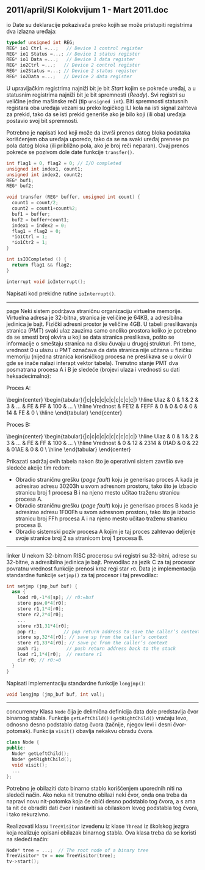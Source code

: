 2011/april/SI Kolokvijum 1 - Mart 2011.doc
--------------------------------------------------------------------------------
io
Date su deklaracije pokazivača preko kojih se može pristupiti registrima dva izlazna uređaja:
```cpp
typedef unsigned int REG;
REG* io1 Ctrl =...;   // Device 1 control register
REG* io1 Status =...; // Device 1 status register
REG* io1 Data =...;   // Device 1 data register
REG* io2Ctrl =...;   // Device 2 control register
REG* io2Status =...; // Device 2 status register
REG* io2Data =...;   // Device 2 data register
```
U upravljačkim registrima najniži bit je bit *Start* kojim se pokreće uređaj, a u statusnim
registrima najniži bit je bit spremnosti (*Ready*). Svi registri su veličine jedne mašinske reči
(tip `unsigned int`). Biti spremnosti statusnih registara oba uređaja vezani su preko logičkog
ILI kola na isti signal zahteva za prekid, tako da se isti prekid generiše ako je bilo koji (ili
oba) uređaja postavio svoj bit spremnosti.

Potrebno je napisati kod koji može da izvrši prenos datog bloka podataka korišćenjem oba
uređaja uporedo, tako da se na svaki uređaj prenese po pola datog bloka (ili približno pola,
ako je broj reči neparan). Ovaj prenos pokreće se pozivom dole date funkcije `transfer()`.
```cpp
int flag1 = 0, flag2 = 0; // I/O completed
unsigned int index1, count1;
unsigned int index2, count2;
REG* buf1;
REG* buf2;

void transfer (REG* buffer, unsigned int count) {
  count1 = count/2;
  count2 = count1+count%2;
  buf1 = buffer;
  buf2 = buffer+count1;
  index1 = index2 = 0;
  flag1 = flag2 = 0;
  *io1Ctrl = 1;
  *io1Ctr2 = 1;
}

int isIOCompleted () {
  return flag1 && flag2;
}

interrupt void ioInterrupt();
```
Napisati kod prekidne rutine `ioInterrupt()`.

--------------------------------------------------------------------------------
page
Neki sistem podržava straničnu organizaciju virtuelne memorije. Virtuelna adresa je 32-bitna,
stranica je veličine je 64KB, a adresibilna jedinica je bajt. Fizički adresni prostor je veličine
4GB. U tabeli preslikavanja stranica (PMT) svaki ulaz zauzima samo onoliko prostora koliko
je potrebno da se smesti broj okvira u koji se data stranica preslikava, pošto se informacije o
smeštaju stranica na disku čuvaju u drugoj strukturi. Pri tome, vrednost 0 u ulazu u PMT
označava da data stranica nije učitana u fizičku memoriju (nijedna stranica korisničkog
procesa ne preslikava se u okvir 0 gde se inače nalazi interapt vektor tabela). Trenutno stanje
PMT dva posmatrana procesa A i B je sledeće (brojevi ulaza i vrednosti su dati
heksadecimalno):

Proces A:

\begin{center}
\begin{tabular}{|c|c|c|c|c|c|c|c|c|c|}
\hline
Ulaz & 0 & 1 & 2 & 3 & ... & FE & FF & 100 & ... \\
\hline
Vrednost & FE12 & FEFF & 0 & 0 & 0 & 0 & 14 & FE & 0 \\
\hline
\end{tabular}
\end{center}

Proces B:

\begin{center}
\begin{tabular}{|c|c|c|c|c|c|c|c|c|c|}
\hline
Ulaz & 0 & 1 & 2 & 3 & ... & FE & FF & 100 & ... \\
\hline
Vrednost & 0 & 12 & 2314 & 01AD & 0 & 22 & 01AE & 0 & 0 \\
\hline
\end{tabular}
\end{center}

Prikazati sadržaj ovih tabela nakon što je operativni sistem završio sve sledeće akcije tim
redom:

- Obradio straničnu grešku (*page fault*) koju je generisao proces A kada je adresirao
adresu 30203h u svom adresnom prostoru, tako što je izbacio stranicu broj 1 procesa B
i na njeno mesto učitao traženu stranicu procesa A.
- Obradio straničnu grešku (*page fault*) koju je generisao proces B kada je adresirao
adresu 1F00Fh u svom adresnom prostoru, tako što je izbacio stranicu broj FFh
procesa A i na njeno mesto učitao traženu stranicu procesa B.
- Obradio sistemski poziv procesa A kojim je taj proces zahtevao deljenje svoje stranice
broj 2 sa stranicom broj 1 procesa B.

--------------------------------------------------------------------------------
linker
U nekom 32-bitnom RISC procerosu svi registri su 32-bitni, adrese su 32-bitne, a adresibilna
jedinica je bajt. Prevodilac za jezik C za taj procesor povratnu vrednost funkcije prenosi kroz
regi star `r0`. Data je implementacija standardne funkcije `setjmp()` za taj procesor i taj
prevodilac:
```cpp
int setjmp (jmp_buf buf) {
  asm {
    load r0,-1*4[sp]; // r0:=buf
    store psw,0*4[r0];
    store r1,1*4[r0];
    store r2,2*4[r0];
    ...
    store r31,31*4[r0];
    pop r1;          // pop return address to save the caller’s context
    store sp,32*4[r0]; // save sp from the caller’s context
    store r1,33*4[r0]; // save pc from the caller’s context
    push r1;          // push return address back to the stack
    load r1,1*4[r0];  // restore r1
    clr r0; // r0:=0
  }
}
```
Napisati implementaciju standardne funkcije `longjmp()`:
```cpp
void longjmp (jmp_buf buf, int val);
```

--------------------------------------------------------------------------------
concurrency
Klasa `Node` čija je delimična definicija data dole predstavlja čvor binarnog stabla. Funkcije
`getLeftChild()`  i `getRightChild()` vraćaju levo, odnosno desno podstablo datog čvora
(tačnije, njegov levi i desni čvor-potomak). Funkcija `visit()` obavlja nekakvu obradu čvora.
```cpp
class Node {
public:
  Node* getLeftChild();
  Node* getRightChild();
  void visit();
  ...
};
```
Potrebno je obilaziti dato binarno stablo korišćenjem uporednih niti na sledeći način. Ako
neka nit trenutno obilazi neki čvor, onda ona treba da napravi novu nit-potomka koja će obići
desno podstablo tog čvora, a s ama ta nit će obraditi dati čvor i nastaviti sa obilaskom levog
podstabla tog čvora, i tako rekurzivno.

Realizovati klasu `TreeVisitor` izvedenu iz klase `Thread` iz školskog jezgra koja realizuje
opisani obilazak binarnog stabla. Ova klasa treba da se koristi na sledeći način:
```cpp
Node* tree = ...;  // The root node of a binary tree
TreeVisitor* tv = new TreeVisitor(tree);
tv->start();
```
